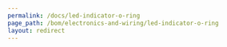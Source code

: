 ```yaml
---
permalink: /docs/led-indicator-o-ring
page_path: /bom/electronics-and-wiring/led-indicator-o-ring
layout: redirect
---
```


